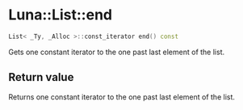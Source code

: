 # Luna::List::end

```c++
List< _Ty, _Alloc >::const_iterator end() const
```

Gets one constant iterator to the one past last element of the list. 



## Return value
Returns one constant iterator to the one past last element of the list. 

